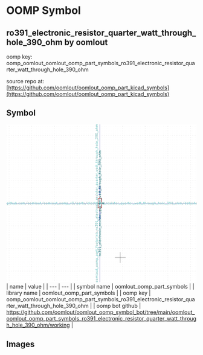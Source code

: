 # OOMP Symbol  
## ro391_electronic_resistor_quarter_watt_through_hole_390_ohm  by oomlout  
  
oomp key: oomp_oomlout_oomlout_oomp_part_symbols_ro391_electronic_resistor_quarter_watt_through_hole_390_ohm  
  
source repo at: [https://github.com/oomlout/oomlout_oomp_part_kicad_symbols](https://github.com/oomlout/oomlout_oomp_part_kicad_symbols)  
## Symbol  
  
[![working.png](working_600.png)](working.png)  
| name | value | 
| --- | --- | 
| symbol name | oomlout_oomp_part_symbols | 
| library name | oomlout_oomp_part_symbols | 
| oomp key | oomp_oomlout_oomlout_oomp_part_symbols_ro391_electronic_resistor_quarter_watt_through_hole_390_ohm | 
| oomp bot github | https://github.com/oomlout/oomlout_oomp_symbol_bot/tree/main/oomlout_oomlout_oomp_part_symbols_ro391_electronic_resistor_quarter_watt_through_hole_390_ohm/working | 
## Images  
